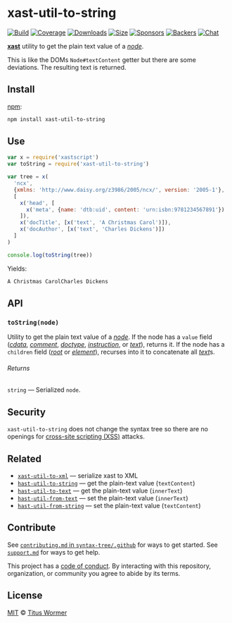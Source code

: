 # xast-util-to-string

[![Build][build-badge]][build]
[![Coverage][coverage-badge]][coverage]
[![Downloads][downloads-badge]][downloads]
[![Size][size-badge]][size]
[![Sponsors][sponsors-badge]][collective]
[![Backers][backers-badge]][collective]
[![Chat][chat-badge]][chat]

[**xast**][xast] utility to get the plain text value of a [*node*][node].

This is like the DOMs `Node#textContent` getter but there are some deviations.
The resulting text is returned.

## Install

[npm][]:

```sh
npm install xast-util-to-string
```

## Use

```js
var x = require('xastscript')
var toString = require('xast-util-to-string')

var tree = x(
  'ncx',
  {xmlns: 'http://www.daisy.org/z3986/2005/ncx/', version: '2005-1'},
  [
    x('head', [
      x('meta', {name: 'dtb:uid', content: 'urn:isbn:9781234567891'})
    ]),
    x('docTitle', [x('text', 'A Christmas Carol')]),
    x('docAuthor', [x('text', 'Charles Dickens')])
  ]
)

console.log(toString(tree))
```

Yields:

```txt
A Christmas CarolCharles Dickens
```

## API

### `toString(node)`

Utility to get the plain text value of a [*node*][node].
If the node has a `value` field ([*cdata*][cdata], [*comment*][comment],
[*doctype*][doctype], [*instruction*][instruction], or [*text*][text]), returns
it.
If the node has a `children` field ([*root*][root] or [*element*][element]),
recurses into it to concatenate all [*text*][text]s.

###### Returns

`string` — Serialized `node`.

## Security

`xast-util-to-string` does not change the syntax tree so there are no openings
for [cross-site scripting (XSS)][xss] attacks.

## Related

*   [`xast-util-to-xml`](https://github.com/syntax-tree/xast-util-to-xml)
    — serialize xast to XML
*   [`hast-util-to-string`](https://github.com/rehypejs/rehype-minify/tree/HEAD/packages/hast-util-to-string)
    — get the plain-text value (`textContent`)
*   [`hast-util-to-text`](https://github.com/syntax-tree/hast-util-to-text)
    — get the plain-text value (`innerText`)
*   [`hast-util-from-text`](https://github.com/syntax-tree/hast-util-from-text)
    — set the plain-text value (`innerText`)
*   [`hast-util-from-string`](https://github.com/rehypejs/rehype-minify/tree/HEAD/packages/hast-util-from-string)
    — set the plain-text value (`textContent`)

## Contribute

See [`contributing.md` in `syntax-tree/.github`][contributing] for ways to get
started.
See [`support.md`][support] for ways to get help.

This project has a [code of conduct][coc].
By interacting with this repository, organization, or community you agree to
abide by its terms.

## License

[MIT][license] © [Titus Wormer][author]

<!-- Definitions -->

[build-badge]: https://github.com/syntax-tree/xast-util-to-string/workflows/main/badge.svg

[build]: https://github.com/syntax-tree/xast-util-to-string/actions

[coverage-badge]: https://img.shields.io/codecov/c/github/syntax-tree/xast-util-to-string.svg

[coverage]: https://codecov.io/github/syntax-tree/xast-util-to-string

[downloads-badge]: https://img.shields.io/npm/dm/xast-util-to-string.svg

[downloads]: https://www.npmjs.com/package/xast-util-to-string

[size-badge]: https://img.shields.io/bundlephobia/minzip/xast-util-to-string.svg

[size]: https://bundlephobia.com/result?p=xast-util-to-string

[sponsors-badge]: https://opencollective.com/unified/sponsors/badge.svg

[backers-badge]: https://opencollective.com/unified/backers/badge.svg

[collective]: https://opencollective.com/unified

[chat-badge]: https://img.shields.io/badge/chat-discussions-success.svg

[chat]: https://github.com/syntax-tree/unist/discussions

[npm]: https://docs.npmjs.com/cli/install

[license]: license

[author]: https://wooorm.com

[contributing]: https://github.com/syntax-tree/.github/blob/HEAD/contributing.md

[support]: https://github.com/syntax-tree/.github/blob/HEAD/support.md

[coc]: https://github.com/syntax-tree/.github/blob/HEAD/code-of-conduct.md

[xast]: https://github.com/syntax-tree/xast

[node]: https://github.com/syntax-tree/xast#nodes

[root]: https://github.com/syntax-tree/xast#root

[comment]: https://github.com/syntax-tree/xast#comment

[cdata]: https://github.com/syntax-tree/xast#cdata

[doctype]: https://github.com/syntax-tree/xast#doctype

[element]: https://github.com/syntax-tree/xast#element

[instruction]: https://github.com/syntax-tree/xast#instruction

[text]: https://github.com/syntax-tree/xast#text

[xss]: https://en.wikipedia.org/wiki/Cross-site_scripting
